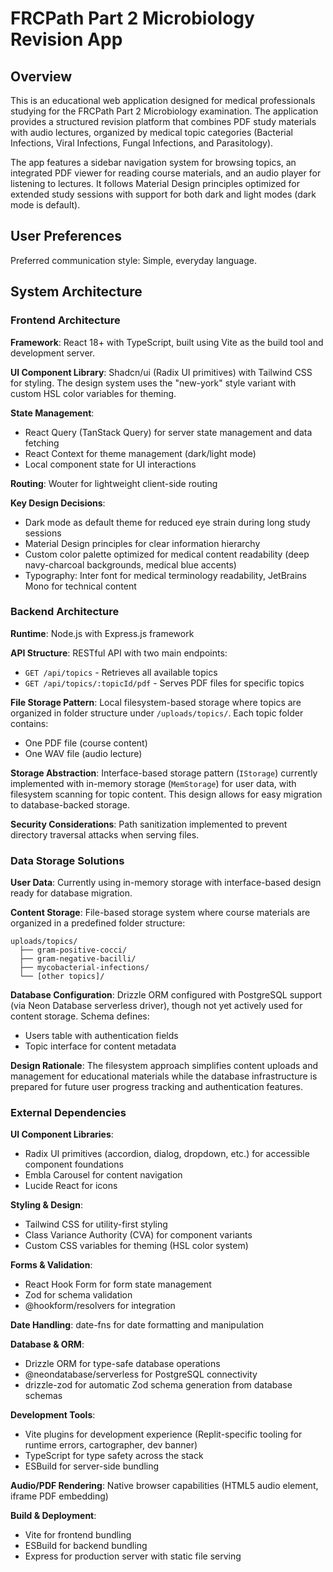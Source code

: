 # FRCPath Part 2 Microbiology Revision App

## Overview

This is an educational web application designed for medical professionals studying for the FRCPath Part 2 Microbiology examination. The application provides a structured revision platform that combines PDF study materials with audio lectures, organized by medical topic categories (Bacterial Infections, Viral Infections, Fungal Infections, and Parasitology).

The app features a sidebar navigation system for browsing topics, an integrated PDF viewer for reading course materials, and an audio player for listening to lectures. It follows Material Design principles optimized for extended study sessions with support for both dark and light modes (dark mode is default).

## User Preferences

Preferred communication style: Simple, everyday language.

## System Architecture

### Frontend Architecture

**Framework**: React 18+ with TypeScript, built using Vite as the build tool and development server.

**UI Component Library**: Shadcn/ui (Radix UI primitives) with Tailwind CSS for styling. The design system uses the "new-york" style variant with custom HSL color variables for theming.

**State Management**: 
- React Query (TanStack Query) for server state management and data fetching
- React Context for theme management (dark/light mode)
- Local component state for UI interactions

**Routing**: Wouter for lightweight client-side routing

**Key Design Decisions**:
- Dark mode as default theme for reduced eye strain during long study sessions
- Material Design principles for clear information hierarchy
- Custom color palette optimized for medical content readability (deep navy-charcoal backgrounds, medical blue accents)
- Typography: Inter font for medical terminology readability, JetBrains Mono for technical content

### Backend Architecture

**Runtime**: Node.js with Express.js framework

**API Structure**: RESTful API with two main endpoints:
- `GET /api/topics` - Retrieves all available topics
- `GET /api/topics/:topicId/pdf` - Serves PDF files for specific topics

**File Storage Pattern**: Local filesystem-based storage where topics are organized in folder structure under `/uploads/topics/`. Each topic folder contains:
- One PDF file (course content)
- One WAV file (audio lecture)

**Storage Abstraction**: Interface-based storage pattern (`IStorage`) currently implemented with in-memory storage (`MemStorage`) for user data, with filesystem scanning for topic content. This design allows for easy migration to database-backed storage.

**Security Considerations**: Path sanitization implemented to prevent directory traversal attacks when serving files.

### Data Storage Solutions

**User Data**: Currently using in-memory storage with interface-based design ready for database migration.

**Content Storage**: File-based storage system where course materials are organized in a predefined folder structure:
```
uploads/topics/
  ├── gram-positive-cocci/
  ├── gram-negative-bacilli/
  ├── mycobacterial-infections/
  └── [other topics]/
```

**Database Configuration**: Drizzle ORM configured with PostgreSQL support (via Neon Database serverless driver), though not yet actively used for content storage. Schema defines:
- Users table with authentication fields
- Topic interface for content metadata

**Design Rationale**: The filesystem approach simplifies content uploads and management for educational materials while the database infrastructure is prepared for future user progress tracking and authentication features.

### External Dependencies

**UI Component Libraries**:
- Radix UI primitives (accordion, dialog, dropdown, etc.) for accessible component foundations
- Embla Carousel for content navigation
- Lucide React for icons

**Styling & Design**:
- Tailwind CSS for utility-first styling
- Class Variance Authority (CVA) for component variants
- Custom CSS variables for theming (HSL color system)

**Forms & Validation**:
- React Hook Form for form state management
- Zod for schema validation
- @hookform/resolvers for integration

**Date Handling**: date-fns for date formatting and manipulation

**Database & ORM**:
- Drizzle ORM for type-safe database operations
- @neondatabase/serverless for PostgreSQL connectivity
- drizzle-zod for automatic Zod schema generation from database schemas

**Development Tools**:
- Vite plugins for development experience (Replit-specific tooling for runtime errors, cartographer, dev banner)
- TypeScript for type safety across the stack
- ESBuild for server-side bundling

**Audio/PDF Rendering**: Native browser capabilities (HTML5 audio element, iframe PDF embedding)

**Build & Deployment**:
- Vite for frontend bundling
- ESBuild for backend bundling
- Express for production server with static file serving